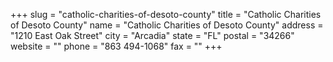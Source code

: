 +++
slug = "catholic-charities-of-desoto-county"
title = "Catholic Charities of Desoto County"
name = "Catholic Charities of Desoto County"
address = "1210 East Oak Street"
city = "Arcadia"
state = "FL"
postal = "34266"
website = ""
phone = "863 494-1068"
fax = ""
+++
